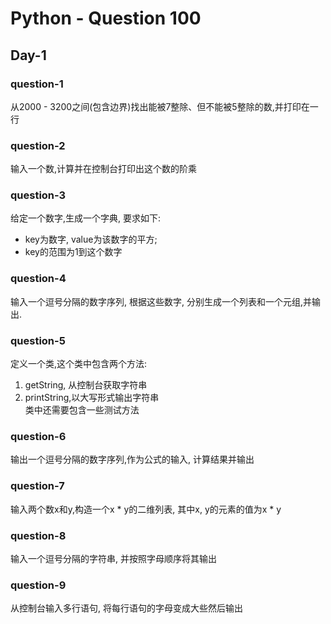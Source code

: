 # Python - Question 100
## Day-1
### question-1
从2000 - 3200之间(包含边界)找出能被7整除、但不能被5整除的数,并打印在一行

### question-2
输入一个数,计算并在控制台打印出这个数的阶乘

### question-3
给定一个数字,生成一个字典, 要求如下:
- key为数字, value为该数字的平方;
- key的范围为1到这个数字

### question-4
输入一个逗号分隔的数字序列, 根据这些数字, 分别生成一个列表和一个元组,并输出.

### question-5
定义一个类,这个类中包含两个方法:
1. getString, 从控制台获取字符串
2. printString,以大写形式输出字符串<br/>
类中还需要包含一些测试方法

### question-6
输出一个逗号分隔的数字序列,作为公式的输入, 计算结果并输出

### question-7
输入两个数x和y,构造一个x * y的二维列表, 其中x, y的元素的值为x * y

### question-8
输入一个逗号分隔的字符串, 并按照字母顺序将其输出

### question-9
从控制台输入多行语句, 将每行语句的字母变成大些然后输出
